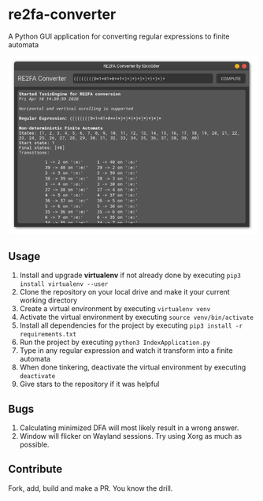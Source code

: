 # re2fa-converter
A Python GUI application for converting regular expressions to finite automata

![ExpressionCalculation](ExpressionPhoto.png)

## Usage 
1. Install and upgrade **virtualenv** if not already done by executing ```pip3 install virtualenv --user```
2. Clone the repository on your local drive and make it your current working directory
3. Create a virtual environment by executing ```virtualenv venv```
4. Activate the virtual environment by executing ```source venv/bin/activate```
5. Install all dependencies for the project by executing ```pip3 install -r requirements.txt```
6. Run the project by executing ```python3 IndexApplication.py```
7. Type in any regular expression and watch it transform into a finite automata
8. When done tinkering, deactivate the virtual environment by executing ```deactivate```
9. Give stars to the repository if it was helpful

## Bugs
1. Calculating minimized DFA will most likely result in a wrong answer.
2. Window will flicker on Wayland sessions. Try using Xorg as much as possible.

## Contribute
Fork, add, build and make a PR. You know the drill.
